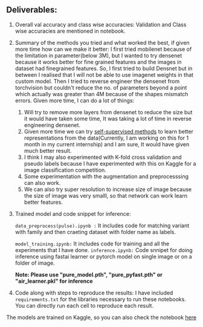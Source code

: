 ## Deliverables:
1. Overall val accuracy and class wise accuracies: Validation and Class wise accuracies are mentioned in notebook.
2. Summary of the methods you tried and what worked the best, if given more time how can we make it better:
  I first tried mobilenet because of the limitation in parameter(below 3M), but I wanted to try densenet because it works better for fine grained features and the images in dataset had finegrained features. So, I first tried to build Densnet but in between I realised that I will not be able to use imagenet weights in that custom model. Then I tried to reverse engineer the densenet from torchvision but couldn't reduce the no. of parameters beyond a point which actually was greater than 4M because of the shapes mismatch errors.
    Given more time, I can do a lot of things:
    1. Will try to remove more layers from densenet to reduce the size but it would have taken some time, It was taking a lot of time in reverse engineering densenet.
    2. Given more time we can try [self-supervised methods](https://lilianweng.github.io/lil-log/2019/11/10/self-supervised-learning.html) to learn better representations from the data(Currently, I am working on this for 1 month in my current internship) and I am sure, It would have given much better result.
    3. I think I may also experimented with K-fold cross validation and pseudo labels because I have experimented with this on Kaggle for a image classification competition.
    4. Some experimentation with the augmentation and preprocesssing can also work.
    5. We can also try super resolution to increase size of image because the size of image was very smalll, so that network can work learn better features.
3. Trained model and code snippet for inference:

    ```data_preprocess(pulse).ipynb :```  It includes code for matching variant with family and then craeting dataset with folder name as labels.
    
    ```model_training.ipynb:``` It includes code for training and all the experiments that I have done.
    ```inference.ipynb:``` Code snnipet for doing inference using fastai learner or pytorch model on single image or on a folder of image.
    
    **Note: Please use "pure_model.pth", "pure_pyfast.pth" or "air_learner.pkl" for inference**
4. Code along with steps to reproduce the results: I have included ```requirements.txt``` for the libraries necessary to run these notebooks. You can directly run each cell to reproduce each result.

The models are trained on Kaggle, so you can also check the notebook [here](https://www.kaggle.com/adityakumar01/kernel5fcffdd867?scriptVersionId=39385725)
  
